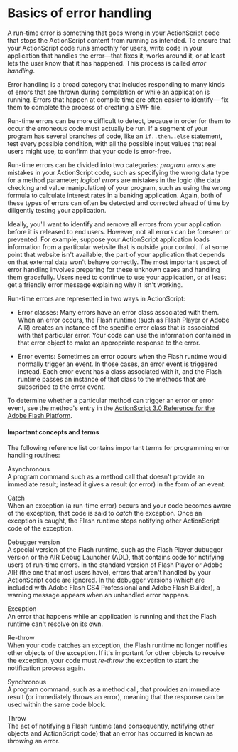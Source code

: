 # Basics of error handling

A run-time error is something that goes wrong in your ActionScript code that
stops the ActionScript content from running as intended. To ensure that your
ActionScript code runs smoothly for users, write code in your application that
handles the error—that fixes it, works around it, or at least lets the user know
that it has happened. This process is called _error handling_.

Error handling is a broad category that includes responding to many kinds of
errors that are thrown during compilation or while an application is running.
Errors that happen at compile time are often easier to identify— fix them to
complete the process of creating a SWF file.

Run-time errors can be more difficult to detect, because in order for them to
occur the erroneous code must actually be run. If a segment of your program has
several branches of code, like an `if..then..else` statement, test every
possible condition, with all the possible input values that real users might
use, to confirm that your code is error-free.

Run-time errors can be divided into two categories: _program errors_ are
mistakes in your ActionScript code, such as specifying the wrong data type for a
method parameter; _logical errors_ are mistakes in the logic (the data checking
and value manipulation) of your program, such as using the wrong formula to
calculate interest rates in a banking application. Again, both of these types of
errors can often be detected and corrected ahead of time by diligently testing
your application.

Ideally, you'll want to identify and remove all errors from your application
before it is released to end users. However, not all errors can be foreseen or
prevented. For example, suppose your ActionScript application loads information
from a particular website that is outside your control. If at some point that
website isn't available, the part of your application that depends on that
external data won't behave correctly. The most important aspect of error
handling involves preparing for these unknown cases and handling them
gracefully. Users need to continue to use your application, or at least get a
friendly error message explaining why it isn't working.

Run-time errors are represented in two ways in ActionScript:

- Error classes: Many errors have an error class associated with them. When an
  error occurs, the Flash runtime (such as Flash Player or Adobe AIR) creates an
  instance of the specific error class that is associated with that particular
  error. Your code can use the information contained in that error object to
  make an appropriate response to the error.

- Error events: Sometimes an error occurs when the Flash runtime would normally
  trigger an event. In those cases, an error event is triggered instead. Each
  error event has a class associated with it, and the Flash runtime passes an
  instance of that class to the methods that are subscribed to the error event.

To determine whether a particular method can trigger an error or error event,
see the method's entry in the
[ActionScript 3.0 Reference for the Adobe Flash Platform](https://help.adobe.com/en_US/FlashPlatform/reference/actionscript/3/index.html).

#### Important concepts and terms

The following reference list contains important terms for programming error
handling routines:

Asynchronous  
A program command such as a method call that doesn't provide an immediate
result; instead it gives a result (or error) in the form of an event.

Catch  
When an exception (a run-time error) occurs and your code becomes aware of the
exception, that code is said to _catch_ the exception. Once an exception is
caught, the Flash runtime stops notifying other ActionScript code of the
exception.

Debugger version  
A special version of the Flash runtime, such as the Flash Player dubugger
version or the AIR Debug Launcher (ADL), that contains code for notifying users
of run-time errors. In the standard version of Flash Player or Adobe AIR (the
one that most users have), errors that aren't handled by your ActionScript code
are ignored. In the debugger versions (which are included with Adobe Flash CS4
Professional and Adobe Flash Builder), a warning message appears when an
unhandled error happens.

Exception  
An error that happens while an application is running and that the Flash runtime
can't resolve on its own.

Re-throw  
When your code catches an exception, the Flash runtime no longer notifies other
objects of the exception. If it's important for other objects to receive the
exception, your code must _re-throw_ the exception to start the notification
process again.

Synchronous  
A program command, such as a method call, that provides an immediate result (or
immediately throws an error), meaning that the response can be used within the
same code block.

Throw  
The act of notifying a Flash runtime (and consequently, notifying other objects
and ActionScript code) that an error has occurred is known as _throwing_ an
error.
